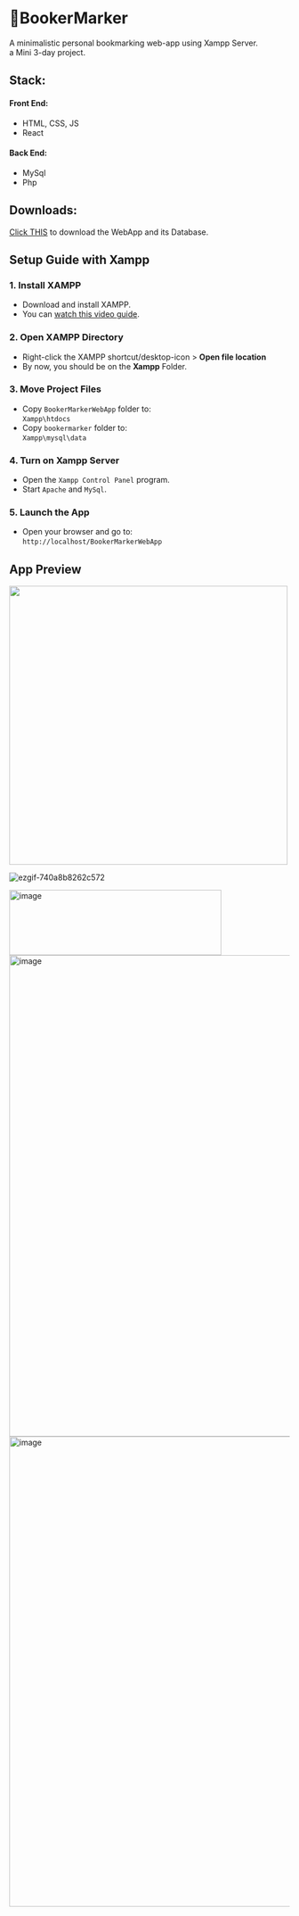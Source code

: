 # 📘BookerMarker
A minimalistic personal bookmarking web-app using Xampp Server. 
<br>
a Mini 3-day project.

## Stack:
#### Front End:
- HTML, CSS, JS
- React
#### Back End:
- MySql
- Php


## Downloads:
[Click THIS](https://github.com/user-attachments/files/21294915/Bookermarker.Setup.Files.zip) to download the WebApp and its Database.

## Setup Guide with Xampp


### 1. Install XAMPP
- Download and install XAMPP.  
- You can [watch this video guide](https://youtu.be/G2VEf-8nepc?si=9lqOYYrzZFrUuaKz).

### 2. Open XAMPP Directory
- Right-click the XAMPP shortcut/desktop-icon > **Open file location**
- By now, you should be on the **Xampp** Folder.

### 3. Move Project Files
- Copy `BookerMarkerWebApp` folder to:  
  `Xampp\htdocs`
- Copy `bookermarker` folder to:  
  `Xampp\mysql\data`

### 4. Turn on Xampp Server
- Open the `Xampp Control Panel` program.
- Start `Apache` and `MySql`.
### 5. Launch the App
- Open your browser and go to:  
  `http://localhost/BookerMarkerWebApp`


## App Preview
<img src="https://github.com/user-attachments/assets/5a9a1913-4941-4a90-873f-08e23bb4481b" width = "500px">


![ezgif-740a8b8262c572](https://github.com/user-attachments/assets/ac5f4a40-875b-4457-b593-bda6e1b7e0fc)



<img width="381" height="117" alt="image" src="https://github.com/user-attachments/assets/e93dd064-ef4d-4f4b-953b-6c7e34ea4f7e" />



<img width="1447" height="863" alt="image" src="https://github.com/user-attachments/assets/20f53456-2cd8-4bc5-87be-20e3e6ca5fa1" />



<img width="1367" height="843" alt="image" src="https://github.com/user-attachments/assets/fb929512-f4b9-460a-ae3a-768bcfe577f4" />







